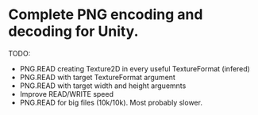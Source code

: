 # Complete PNG encoding and decoding for Unity.

TODO:
- PNG.READ creating Texture2D in every useful TextureFormat (infered)
- PNG.READ with target TextureFormat argument
- PNG.READ with target width and height arguemnts
- Improve READ/WRITE speed
- PNG.READ for big files (10k/10k). Most probably slower.
